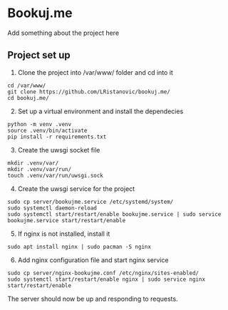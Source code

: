 # Bookuj.me

Add something about the project here

## Project set up

1. Clone the project into /var/www/ folder and cd into it
```
cd /var/www/
git clone https://github.com/LRistanovic/bookuj.me/
cd bookuj.me/
```
2. Set up a virtual environment and install the dependecies
```
python -m venv .venv
source .venv/bin/activate
pip install -r requirements.txt
```
3. Create the uwsgi socket file
```
mkdir .venv/var/
mkdir .venv/var/run/
touch .venv/var/run/uwsgi.sock
```
4. Create the uwsgi service for the project
```
sudo cp server/bookujme.service /etc/systemd/system/
sudo systemctl daemon-reload
sudo systemctl start/restart/enable bookujme.service | sudo service bookujme.service start/restart/enable
```
5. If nginx is not installed, install it
```
sudo apt install nginx | sudo pacman -S nginx
```
6. Add nginx configuration file and start nginx service
```
sudo cp server/nginx-bookujme.conf /etc/nginx/sites-enabled/
sudo systemctl start/restart/enable nginx | sudo service nginx start/restart/enable
```

The server should now be up and responding to requests.